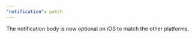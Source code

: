 ```yaml
---
"notification": patch
---
```


The notification body is now optional on iOS to match the other platforms.
